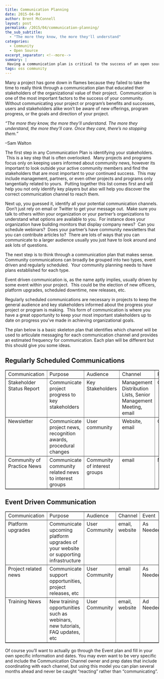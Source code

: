 ```yaml
---
title: Communication Planning
date: 2015-04-04
author: Brent McConnell
layout: post
permalink: /2015/04/communication-planning/
the_sub_subtitle:
  - "The more they know, the more they'll understand"
categories:
  - Community
  - Open Source
excerpt_separator: <!--more-->
summary: |
 Having a communication plan is critical to the success of an open source project.  In this post we'll look at the basics of putting together a plan for communicating information with your community.
tags: oss community
---
```

Many a project has gone down in flames because they failed to take the time to really think through a communication plan that educated their stakeholders of the organizational value of their project.  Communication is one of the most important factors to the success of your community. Without communicating your project or program’s benefits and successes, users and stakeholders alike won’t be aware of new offerings, program progress, or the goals and direction of your project.

<!--more-->

<em>“The more they know, the more they’ll understand. The more they understand, the more they’ll care. Once they care, there’s no stopping them.”</em>

–Sam Walton

The first step in any Communication Plan is identifying your stakeholders.  This is a key step that is often overlooked.  Many projects and programs focus only on keeping users informed about community news, however its important to look outside your active community members and find the stakeholders that are most important to your continued success.  This may include management, partners, or even other projects and programs only tangentially related to yours.  Putting together this list comes first and will help you not only identify key players but also will help you discover the correct communication channel to reach them.

Next up, you guessed it, identify all your potential communication channels.  Don’t just rely on email or Twitter to get your message out.  Make sure you talk to others within your organization or your partner’s organizations to understand what options are available to you.  For instance does your organization have building monitors that display company news?  Can you schedule webinars?  Does your partner’s have community newsletters that you can contribute articles to?  There are lots of ways that you can communicate to a larger audience usually you just have to look around and ask lots of questions.

The next step is to think through a communication plan that makes sense. Community communications can broadly be grouped into two types, event driven and regularly scheduled.  Your community planning needs to have plans established for each type.

Event driven communication is, as the name aptly implies, usually driven by some event within your project.  This could be the election of new officers, platform upgrades, scheduled downtime, new releases, etc.

Regularly scheduled communications are necessary in projects to keep the general audience and key stakeholders informed about the progress your project or program is making.  This form of communication is where you have a great opportunity to keep your most important stakeholders up to date on progress you’ve made in achieving organizational goals.

The plan below is a basic skeleton plan that identifies which channel will be used to articulate messaging for each communication channel and provides an estimated frequency for communication. Each plan will be different but this should give you some ideas.

## Regularly Scheduled Communications
<table width="100%" border="1">
<tbody>
<tr>
<td>Communication</td>
<td>Purpose</td>
<td>Audience</td>
<td>Channel</td>
<td>Frequency</td>
</tr>
<tr>
<td valign="top">Stakeholder Status Report</td>
<td valign="top">Communicate project progress to key stakeholders</td>
<td valign="top">Key Stakeholders</td>
<td valign="top">Management Distribution Lists, Senior Management Meeting, email</td>
<td valign="top">Quarterly</td>
</tr>
<tr>
<td valign="top">Newsletter</td>
<td valign="top">Communicate project news, recognition awards, procedural changes</td>
<td valign="top">User community</td>
<td valign="top">Website, email</td>
<td valign="top">Quarterly</td>
</tr>
<tr>
<td valign="top">Community of Practice News</td>
<td valign="top">Communicate community related news to interest groups</td>
<td valign="top">Community of interest groups</td>
<td valign="top">email</td>
<td valign="top">Monthly</td>
</tr>
</tbody>
</table>

## Event Driven Communication
<table width="100%" border="1">
<tbody>
<tr>
<td valign="top">Communication</td>
<td valign="top">Purpose</td>
<td valign="top">Audience</td>
<td valign="top">Channel</td>
<td valign="top">Event</td>
</tr>
<tr>
<td valign="top">Platform upgrades</td>
<td valign="top">Communicate upcoming platform upgrades of your website or supporting infrastructure</td>
<td valign="top">User Community</td>
<td valign="top">email, website</td>
<td valign="top">As Needed</td>
</tr>
<tr>
<td valign="top">Project related news</td>
<td valign="top">Communicate support opportunities, project releases, etc</td>
<td valign="top">User Community</td>
<td valign="top">email</td>
<td valign="top">As Needed</td>
</tr>
<tr>
<td valign="top">Training News</td>
<td valign="top">New training opportunities such as webinars, new tutorials, FAQ updates, etc</td>
<td valign="top">User Community</td>
<td valign="top">email, website</td>
<td valign="top">Ad Needed</td>
</tr>
</tbody>
</table>

Of course you’ll want to actually go through the Event plan and fill in your own specific information and dates. You may even want to be very specific and include the Communication Channel owner and prep dates that include coordinating with each channel, but using this model you can plan several months ahead and never be caught “reacting” rather than “communicating”.